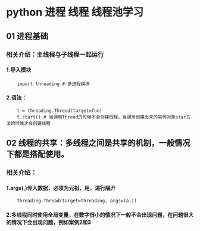 # python 进程 线程 线程池学习
## 01 进程基础
### 相关介绍：主线程与子线程一起运行
#### 1.导入模块
        import threading # 多进程模块
#### 2.语法：
        t = threading.Thread(target=fun)
        t.start() # 当调用Thread的时候不会创建线程，当调用创建出来的实例对象star方法的时候才会创建线程
## 02 线程的共享：多线程之间是共享的机制，一般情况下都是搭配使用。
### 相关介绍：
#### 1.args(,)传入数据，必须为元祖，用，进行隔开
        threading.Thread(target=threading, args=(a,))
#### 2.多线程同时使用全局变量，在数字很小的情况下一般不会出现问题，在问题很大的情况下会出现问题，例如案例2和3
